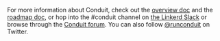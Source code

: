 For more information about Conduit, check out the
[overview doc](/docs) and the [roadmap doc](/roadmap), or hop into the #conduit channel on [the
Linkerd Slack](https://slack.linkerd.io) or browse through the
[Conduit forum](https://discourse.linkerd.io/c/conduit). You can also follow
[@runconduit](https://twitter.com/runconduit) on Twitter.

